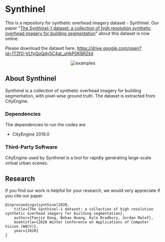 # Synthinel
This is a repository for synthetic overhead imagery dataset - Synthinel.
Our paper "[The Synthinel-1 dataset: a collection of high resolution synthetic overhead imagery for building segmentation](https://arxiv.org/abs/2001.05130)" about this dataset is now online. 

Please download the dataset here. https://drive.google.com/open?id=1T2fO-VLfyQoQdy5C4at_uHkP0KBRZkit
<div align=center><img src="Externels/examples.gif" alt="examples" 
align=center></div>

## About Synthinel
Synthinel is a collection of synthetic overhead imagery for building segmentation, with pixel-wise ground truth. The dataset is extracted from CityEngine.

### Dependencies

The dependencies to run the codes are 

* CityEngine 2019.0

### Third-Party Software
CityEngine used by Synthinel is a tool for rapidly generating large-scale virtual urban scenes. 

Research
---------

If you find our work is helpful for your research, we would very appreciate if you cite our paper.

    @inproceedings{synthinel2020,
        title={The Synthinel-1 dataset: a collection of high resolution synthetic overhead imagery for building segmentation},
        author={Fanjie Kong, Bohao Huang, Kyle Bradbury, Jordan Malof},
        booktitle={2020 Winter Conference on Applications of Computer Vision (WACV)},
        year={2020}
    }
